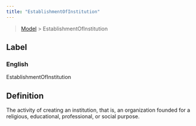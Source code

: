 ```yaml
---
title: "EstablishmentOfInstitution"
---
```


> [Model](./../) > EstablishmentOfInstitution

## Label

### English
EstablishmentOfInstitution


## Definition
The activity of creating an institution, that is, an organization founded for a religious, educational, professional, or social purpose. 


    
